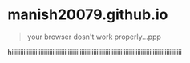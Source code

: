 # manish20079.github.io
>your browser dosn't work properly...ppp
>

hiiiiiiiiiiiiiiiiiiiiiiiiiiiiiiiiiiiiiiiiiiiiiiiiiiiiiiiiiiiiiiiiiiiiiiiiiiiiiiiiiiiiiiiiiiiiiiiiiiii
